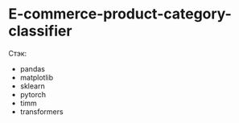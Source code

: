 # E-commerce-product-category-classifier

Стэк: 
 -  pandas
 -  matplotlib
 -  sklearn
 -  pytorch
 -  timm
 -  transformers
